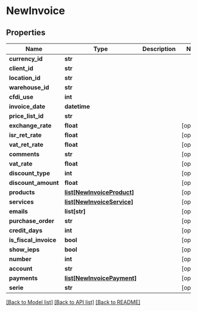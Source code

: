 # NewInvoice

## Properties
Name | Type | Description | Notes
------------ | ------------- | ------------- | -------------
**currency_id** | **str** |  | 
**client_id** | **str** |  | 
**location_id** | **str** |  | 
**warehouse_id** | **str** |  | 
**cfdi_use** | **int** |  | 
**invoice_date** | **datetime** |  | 
**price_list_id** | **str** |  | 
**exchange_rate** | **float** |  | [optional] 
**isr_ret_rate** | **float** |  | [optional] 
**vat_ret_rate** | **float** |  | [optional] 
**comments** | **str** |  | [optional] 
**vat_rate** | **float** |  | [optional] 
**discount_type** | **int** |  | [optional] 
**discount_amount** | **float** |  | [optional] 
**products** | [**list[NewInvoiceProduct]**](NewInvoiceProduct.md) |  | [optional] 
**services** | [**list[NewInvoiceService]**](NewInvoiceService.md) |  | [optional] 
**emails** | **list[str]** |  | [optional] 
**purchase_order** | **str** |  | [optional] 
**credit_days** | **int** |  | [optional] 
**is_fiscal_invoice** | **bool** |  | [optional] 
**show_ieps** | **bool** |  | [optional] 
**number** | **int** |  | [optional] 
**account** | **str** |  | [optional] 
**payments** | [**list[NewInvoicePayment]**](NewInvoicePayment.md) |  | [optional] 
**serie** | **str** |  | [optional] 

[[Back to Model list]](../README.md#documentation-for-models) [[Back to API list]](../README.md#documentation-for-api-endpoints) [[Back to README]](../README.md)


